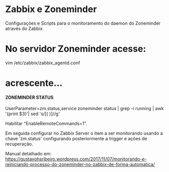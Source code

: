 # Zabbix e Zoneminder
Configurações e Scripts para o monitoramento do daemon do Zoneminder através do Zabbix


# No servidor Zoneminder acesse:
vim /etc/zabbix/zabbix_agentd.conf

# acrescente...
#### ZONEMINDER STATUS
UserParameter=zm.status,service zoneminder status | grep -i running | awk '{print $3}'| sed 's/[( )]//g'

Habilitar “EnableRemoteCommands=1”.

Em seguida configurar no Zabbix Server o item a ser monitorando usando a chave 'zm.status' configurando posteriormente a trigger e ações de recuperação.

Manual detalhado em: https://gustavohsribeiro.wordpress.com/2017/11/07/monitorando-e-reiniciando-processo-do-zoneminder-no-zabbix-de-forma-automatica/
